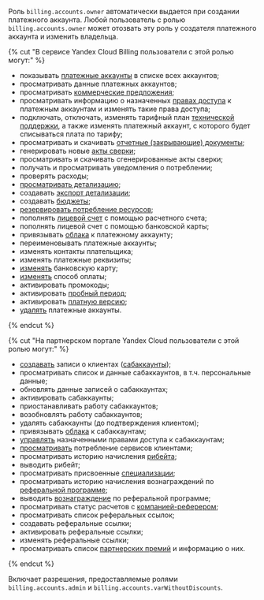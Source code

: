 Роль `billing.accounts.owner` автоматически выдается при создании платежного аккаунта. Любой пользователь с ролью `billing.accounts.owner` может отозвать эту роль у создателя платежного аккаунта и изменить владельца.

{% cut "В сервисе Yandex Cloud Billing пользователи с этой ролью могут:" %}

* показывать [платежные аккаунты](../../../billing/concepts/billing-account.md) в списке всех аккаунтов;
* просматривать данные платежных аккаунтов;
* просматривать [коммерческие предложения](../../../billing/concepts/glossary.md#client-offer);
* просматривать информацию о назначенных [правах доступа](../../../iam/concepts/access-control/index.md) к платежным аккаунтам и изменять такие права доступа;
* подключать, отключать, изменять тарифный план [технической поддержки](../../../support/overview.md), а также изменять платежный аккаунт, с которого будет списываться плата по тарифу;
* просматривать и скачивать [отчетные (закрывающие) документы](../../../billing/payment/documents.md);
* генерировать новые [акты сверки](../../../billing/concepts/act.md#reconciliation-report);
* просматривать и скачивать сгенерированные акты сверки;
* получать и просматривать уведомления о потреблении;
* проверять расходы;
* [просматривать детализацию](../../../billing/operations/check-charges.md);
* создавать [экспорт детализации](../../../billing/operations/get-folder-report.md);
* создавать [бюджеты](../../../billing/concepts/budget.md);
* [резервировать потребление ресурсов](../../../billing/concepts/cvos.md);
* пополнять [лицевой счет](../../../billing/concepts/personal-account.md) с помощью расчетного счета;
* пополнять лицевой счет с помощью банковской карты;
* привязывать [облака](../../../resource-manager/concepts/resources-hierarchy.md#cloud) к платежному аккаунту;
* переименовывать платежные аккаунты;
* изменять контакты плательщика;
* изменять платежные реквизиты;
* [изменять](../../../billing/operations/pin-card.md#change_card) банковскую карту;
* [изменять](../../../billing/operations/change-payment-method.md) способ оплаты;
* активировать промокоды;
* активировать [пробный период](../../../billing/concepts/trial-period.md);
* активировать [платную версию](../../../getting-started/free-trial/concepts/upgrade-to-paid.md);
* [удалять](../../../billing/operations/delete-account.md) платежные аккаунты.

{% endcut %}

{% cut "На партнерском портале Yandex Cloud пользователи с этой ролью могут:" %}

* [создавать](../../../partner/program/var-pin-client.md#client-entry) записи о клиентах ([сабаккаунты](../../../partner/terms.md#sub-account));
* просматривать список и данные сабаккаунтов, в т.ч. персональные данные;
* обновлять данные записей о сабаккаунтах;
* активировать сабаккаунты;
* приостанавливать работу сабаккаунтов;
* возобновлять работу сабаккаунтов;
* удалять сабаккаунты (до подтверждения клиентом);
* привязывать [облака](../../../resource-manager/concepts/resources-hierarchy.md#cloud) к сабаккаунтам;
* [управлять](../../../partner/operations/access/partners-account.md) назначенными правами доступа к сабаккаунтам;
* [просматривать](../../../partner/operations/get-client-stat.md) потребление сервисов клиентами;
* просматривать историю начисления [рибейта](../../../partner/terms.md#rebate);
* выводить рибейт;
* просматривать присвоенные [специализации](../../../partner/specializations/index.md);
* просматривать историю начисления вознаграждений по [реферальной программе](../../../partner/program/referral.md);
* выводить [вознаграждение](../../../partner/program/referral.md#premium) по реферальной программе;
* просматривать статус расчетов с [компанией-реферером](../../../partner/terms.md#referral-partner);
* просматривать список реферальных ссылок;
* создавать реферальные ссылки;
* активировать реферальные ссылки;
* изменять реферальные ссылки;
* просматривать список [партнерских премий](../../../partner/portal.md#premium) и информацию о них.

{% endcut %}

Включает разрешения, предоставляемые ролями `billing.accounts.admin` и `billing.accounts.varWithoutDiscounts`.
